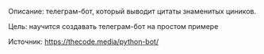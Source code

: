 Описание: телеграм-бот, который выводит цитаты знаменитых циников.

Цель: научится создавать телеграм-бот на простом примере

Источник: https://thecode.media/python-bot/
